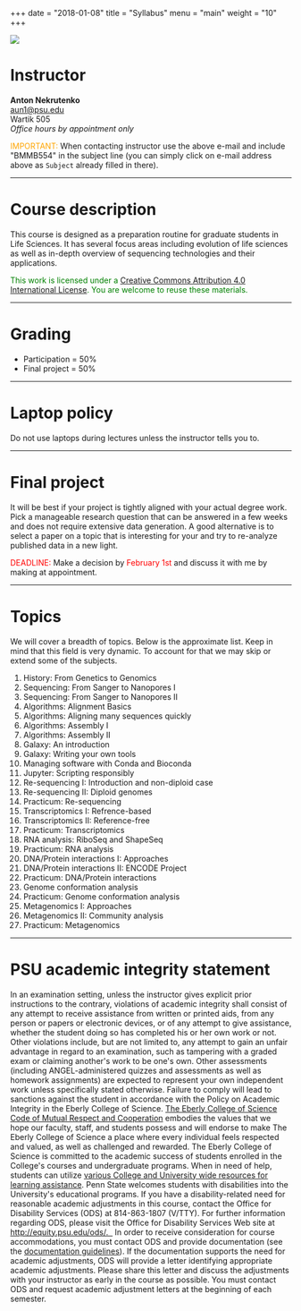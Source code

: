 +++
date = "2018-01-08"
title = "Syllabus"
menu = "main"
weight = "10"
+++

[![](http://imgs.xkcd.com/comics/impostor.png#mid)](https://xkcd.com/451/)

# Instructor

**Anton Nekrutenko**<br>
[aun1@psu.edu](mailto:aun1@psu.edu?Subject=BMMB554)<br>
Wartik 505<br>
*Office hours by appointment only*

<font color="orange"><i class="fa fa-exclamation-circle" aria-hidden="true"></i> IMPORTANT: </font> When contacting instructor use the above e-mail and include "BMMB554" in the subject line (you can simply click on e-mail address above as `Subject` already filled in there).

----

# Course description

This course is designed as a preparation routine for graduate students in Life Sciences. It has several focus areas including evolution of life sciences as well as in-depth overview of sequencing technologies and their applications. 

<font color="green"><i class="fa fa-creative-commons" aria-hidden="true"></i> This work is licensed under a <a rel="license" href="http://creativecommons.org/licenses/by/4.0/">Creative Commons Attribution 4.0 International License</a>. You are welcome to reuse these materials.</font>

----

# Grading

* Participation = 50%
* Final project = 50%

----

# Laptop policy

Do not use laptops during lectures unless the instructor tells you to.  

----

# Final project

It will be best if your project is tightly aligned with your actual degree work. Pick a manageable research question that can be answered in a few weeks and does not require extensive data generation. A good alternative is to select a paper on a topic that is interesting for your and try to re-analyze published data in a new light. 

<font color="red"><i class="fa fa-arrow-circle-right" aria-hidden="true"></i> DEADLINE: </font> Make a decision by <font color="red">February 1st</font> and discuss it with me by making at appointment. 

----

# Topics
 
We will cover a breadth of topics. Below is the approximate list. Keep in mind that this field is very dynamic. To account for that we may skip or extend some of the subjects.


1. History: From Genetics to Genomics
2. Sequencing: From Sanger to Nanopores I
2. Sequencing: From Sanger to Nanopores II
4. Algorithms: Alignment Basics
5. Algorithms: Aligning many sequences quickly
5. Algorithms: Assembly I
5. Algorithms: Assembly II
7. Galaxy: An introduction
8. Galaxy: Writing your own tools
8. Managing software with Conda and Bioconda
9. Jupyter: Scripting responsibly
10. Re-sequencing I: Introduction and non-diploid case
11. Re-sequencing II: Diploid genomes
12. Practicum: Re-sequencing
13. Transcriptomics I: Refrence-based
14. Transcriptomics II: Reference-free
15. Practicum: Transcriptomics
16. RNA analysis: RiboSeq and ShapeSeq
17. Practicum: RNA analysis
18. DNA/Protein interactions I: Approaches
19. DNA/Protein interactions II: ENCODE Project
20. Practicum: DNA/Protein interactions
21. Genome conformation analysis
22. Practicum: Genome conformation analysis
23. Metagenomics I: Approaches
24. Metagenomics II: Community analysis
25. Practicum: Metagenomics

-----

# PSU academic integrity statement

>
In an examination setting, unless the instructor gives explicit prior instructions to the contrary, violations of academic integrity shall consist of any attempt to receive assistance from written or printed aids, from any person or papers or electronic devices, or of any attempt to give assistance, whether the student doing so has completed his or her own work or not. Other violations include, but are not limited to, any attempt to gain an unfair advantage in regard to an examination, such as tampering with a graded exam or claiming another's work to be one's own. Other assessments (including ANGEL-administered quizzes and assessments as well as homework assignments) are expected to represent your own independent work unless specifically stated otherwise. Failure to comply will lead to sanctions against the student in accordance with the Policy on Academic Integrity in the Eberly College of Science. [The Eberly College of Science Code of Mutual Respect and Cooperation](https://science.psu.edu/climate/support-and-resources/code-of-mutual-respect-and-cooperation/Code-of-Mutual-Respect%20final.pdf) embodies the values that we hope our faculty, staff, and students possess and will endorse to make The Eberly College of Science a place where every individual feels respected and valued, as well as challenged and rewarded.   The Eberly College of Science is committed to the academic success of students enrolled in the College's  courses and undergraduate programs. When in need of help, students can utilize [various College and University wide resources for learning assistance](http://www.science.psu.edu/advising/success). Penn State welcomes students with disabilities into the University's educational programs. If you have a disability-related need for reasonable academic adjustments in this course, contact the Office for Disability Services (ODS) at 814-863-1807 (V/TTY). For further information regarding ODS, please visit the Office for Disability Services Web site at http://equity.psu.edu/ods/.   In order to receive consideration for course accommodations, you must contact ODS and provide documentation (see the [documentation guidelines](http://equity.psu.edu/student-disability-resources/guidelines)). If the documentation supports the need for academic adjustments, ODS will provide a letter identifying appropriate academic adjustments. Please share this letter and discuss the adjustments with your instructor as early in the course as possible. You must contact ODS and request academic adjustment letters at the beginning of each semester.


